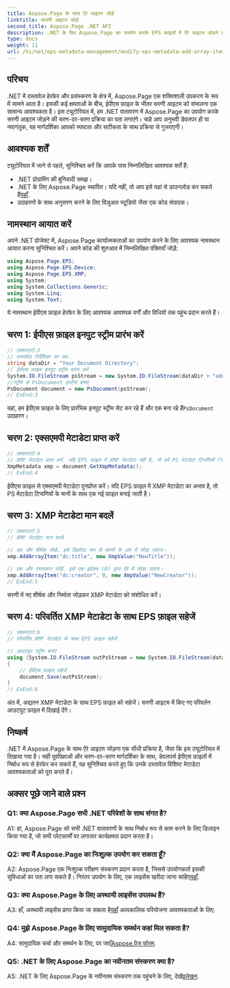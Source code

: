 ```yaml
---
title: Aspose.Page के साथ ऐरे आइटम जोड़ें
linktitle: सारणी आइटम जोड़ें
second_title: Aspose.Page .NET API
description: .NET के लिए Aspose.Page का उपयोग करके EPS फ़ाइलों में ऐरे आइटम जोड़ने का तरीका जानें। निर्बाध दस्तावेज़ हेरफेर के लिए हमारी चरण-दर-चरण मार्गदर्शिका का पालन करें।
type: docs
weight: 11
url: /hi/net/eps-metadata-management/modify-eps-metadata-add-array-items/
---
```

## परिचय

.NET में दस्तावेज़ हेरफेर और प्रसंस्करण के क्षेत्र में, Aspose.Page एक शक्तिशाली उपकरण के रूप में सामने आता है। इसकी कई क्षमताओं के बीच, ईपीएस फ़ाइल के भीतर सरणी आइटम को संभालना एक सामान्य आवश्यकता है। इस ट्यूटोरियल में, हम .NET वातावरण में Aspose.Page का उपयोग करके सरणी आइटम जोड़ने की चरण-दर-चरण प्रक्रिया का पता लगाएंगे। चाहे आप अनुभवी डेवलपर हों या नवागंतुक, यह मार्गदर्शिका आपको स्पष्टता और सटीकता के साथ प्रक्रिया से गुजराएगी।

## आवश्यक शर्तें

ट्यूटोरियल में जाने से पहले, सुनिश्चित करें कि आपके पास निम्नलिखित आवश्यक शर्तें हैं:

- .NET प्रोग्रामिंग की बुनियादी समझ।
-  .NET के लिए Aspose.Page स्थापित। यदि नहीं, तो आप इसे यहां से डाउनलोड कर सकते हैं[यहाँ](https://releases.aspose.com/page/net/).
- उदाहरणों के साथ अनुसरण करने के लिए विज़ुअल स्टूडियो जैसा एक कोड संपादक।

## नामस्थान आयात करें

अपने .NET प्रोजेक्ट में, Aspose.Page कार्यात्मकताओं का उपयोग करने के लिए आवश्यक नामस्थान आयात करना सुनिश्चित करें। अपने कोड की शुरुआत में निम्नलिखित पंक्तियाँ जोड़ें:

```csharp
using Aspose.Page.EPS;
using Aspose.Page.EPS.Device;
using Aspose.Page.EPS.XMP;
using System;
using System.Collections.Generic;
using System.Linq;
using System.Text;
```

ये नामस्थान ईपीएस फ़ाइल हेरफेर के लिए आवश्यक आवश्यक वर्गों और विधियों तक पहुंच प्रदान करते हैं।

## चरण 1: ईपीएस फ़ाइल इनपुट स्ट्रीम प्रारंभ करें

```csharp
// एक्सस्टार्ट:3
// दस्तावेज़ निर्देशिका का पथ.
string dataDir = "Your Document Directory";
// ईपीएस फ़ाइल इनपुट स्ट्रीम प्रारंभ करें
System.IO.FileStream psStream = new System.IO.FileStream(dataDir + "add_simple_props_input.eps", System.IO.FileMode.Open, System.IO.FileAccess.Read);
//स्ट्रीम से PsDocument इंस्टेंस बनाएं
PsDocument document = new PsDocument(psStream);            
// ExEnd:3
```

 यहां, हम ईपीएस फ़ाइल के लिए प्रारंभिक इनपुट स्ट्रीम सेट कर रहे हैं और एक बना रहे हैं`PsDocument` उदाहरण।

## चरण 2: एक्सएमपी मेटाडेटा प्राप्त करें

```csharp
// एक्सस्टार्ट:4
// XMP मेटाडेटा प्राप्त करें. यदि EPS फ़ाइल में XMP मेटाडेटा नहीं है, तो हमें PS मेटाडेटा टिप्पणियों (%%Creator, %%CreateDate, %%Title आदि) से मानों से भरी नई फ़ाइल मिलती है।
XmpMetadata xmp = document.GetXmpMetadata();
// ExEnd:4
```

ईपीएस फ़ाइल से एक्सएमपी मेटाडेटा पुनर्प्राप्त करें। यदि EPS फ़ाइल में XMP मेटाडेटा का अभाव है, तो PS मेटाडेटा टिप्पणियों के मानों के साथ एक नई फ़ाइल बनाई जाती है।

## चरण 3: XMP मेटाडेटा मान बदलें

```csharp
// एक्सस्टार्ट:5
// XMP मेटाडेटा मान बदलें

// एक और शीर्षक जोड़ें. इसे डिफ़ॉल्ट रूप से सरणी के अंत में जोड़ा जाएगा।
xmp.AddArrayItem("dc:title", new XmpValue("NewTitle"));

// एक और रचनाकार जोड़ें. इसे एक इंडेक्स (0) द्वारा ऐरे में जोड़ा जाएगा।
xmp.AddArrayItem("dc:creator", 0, new XmpValue("NewCreator"));
// ExEnd:5
```

सरणी में नए शीर्षक और निर्माता जोड़कर XMP मेटाडेटा को संशोधित करें।

## चरण 4: परिवर्तित XMP मेटाडेटा के साथ EPS फ़ाइल सहेजें

```csharp
// एक्सस्टार्ट:6
// परिवर्तित XMP मेटाडेटा के साथ EPS फ़ाइल सहेजें

// आउटपुट स्ट्रीम बनाएं
using (System.IO.FileStream outPsStream = new System.IO.FileStream(dataDir + "add_array_items_output.eps", System.IO.FileMode.Create, System.IO.FileAccess.Write))
{
    // ईपीएस फ़ाइल सहेजें
    document.Save(outPsStream);
}
// ExEnd:6
```

अंत में, अद्यतन XMP मेटाडेटा के साथ EPS फ़ाइल को सहेजें। सरणी आइटम में किए गए परिवर्तन आउटपुट फ़ाइल में दिखाई देंगे।

## निष्कर्ष

.NET में Aspose.Page के साथ ऐरे आइटम जोड़ना एक सीधी प्रक्रिया है, जैसा कि इस ट्यूटोरियल में दिखाया गया है। सही पूर्वापेक्षाओं और चरण-दर-चरण मार्गदर्शिका के साथ, डेवलपर्स ईपीएस फ़ाइलों में निर्बाध रूप से हेरफेर कर सकते हैं, यह सुनिश्चित करते हुए कि उनके दस्तावेज़ विशिष्ट मेटाडेटा आवश्यकताओं को पूरा करते हैं।

## अक्सर पूछे जाने वाले प्रश्न

### Q1: क्या Aspose.Page सभी .NET परिवेशों के साथ संगत है?

A1: हां, Aspose.Page को सभी .NET वातावरणों के साथ निर्बाध रूप से काम करने के लिए डिज़ाइन किया गया है, जो सभी प्लेटफार्मों पर लगातार कार्यक्षमता प्रदान करता है।

### Q2: क्या मैं Aspose.Page का निःशुल्क उपयोग कर सकता हूँ?

 A2: Aspose.Page एक निःशुल्क परीक्षण संस्करण प्रदान करता है, जिससे उपयोगकर्ता इसकी सुविधाओं का पता लगा सकते हैं। निरंतर उपयोग के लिए, एक लाइसेंस खरीदा जाना चाहिए[यहाँ](https://purchase.aspose.com/buy).

### Q3: क्या Aspose.Page के लिए अस्थायी लाइसेंस उपलब्ध हैं?

 A3: हाँ, अस्थायी लाइसेंस प्राप्त किया जा सकता है[यहाँ](https://purchase.aspose.com/temporary-license/) अल्पकालिक परियोजना आवश्यकताओं के लिए.

### Q4: मुझे Aspose.Page के लिए सामुदायिक समर्थन कहां मिल सकता है?

A4: सामुदायिक चर्चा और समर्थन के लिए, पर जाएँ[Aspose.पेज फोरम](https://forum.aspose.com/c/page/39).

### Q5: .NET के लिए Aspose.Page का नवीनतम संस्करण क्या है?

 A5: .NET के लिए Aspose.Page के नवीनतम संस्करण तक पहुंचने के लिए, देखें[प्रलेखन](https://reference.aspose.com/page/net/).